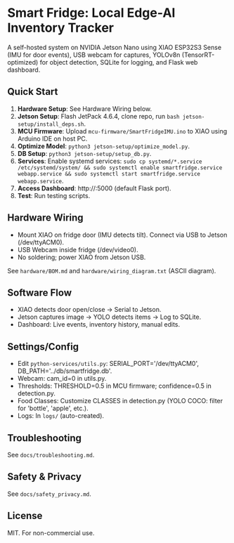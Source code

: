 # Smart Fridge: Local Edge-AI Inventory Tracker

A self-hosted system on NVIDIA Jetson Nano using XIAO ESP32S3 Sense (IMU for door events), USB webcam for captures, YOLOv8n (TensorRT-optimized) for object detection, SQLite for logging, and Flask web dashboard.

## Quick Start
1. **Hardware Setup**: See Hardware Wiring below.
2. **Jetson Setup**: Flash JetPack 4.6.4, clone repo, run `bash jetson-setup/install_deps.sh`.
3. **MCU Firmware**: Upload `mcu-firmware/SmartFridgeIMU.ino` to XIAO using Arduino IDE on host PC.
4. **Optimize Model**: `python3 jetson-setup/optimize_model.py`.
5. **DB Setup**: `python3 jetson-setup/setup_db.py`.
6. **Services**: Enable systemd services: `sudo cp systemd/*.service /etc/systemd/system/ && sudo systemctl enable smartfridge.service webapp.service && sudo systemctl start smartfridge.service webapp.service`.
7. **Access Dashboard**: http://<jetson-ip>:5000 (default Flask port).
8. **Test**: Run testing scripts.

## Hardware Wiring
- Mount XIAO on fridge door (IMU detects tilt). Connect via USB to Jetson (/dev/ttyACM0).
- USB Webcam inside fridge (/dev/video0).
- No soldering; power XIAO from Jetson USB.

See `hardware/BOM.md` and `hardware/wiring_diagram.txt` (ASCII diagram).

## Software Flow
- XIAO detects door open/close → Serial to Jetson.
- Jetson captures image → YOLO detects items → Log to SQLite.
- Dashboard: Live events, inventory history, manual edits.

## Settings/Config
- Edit `python-services/utils.py`: SERIAL_PORT='/dev/ttyACM0', DB_PATH='../db/smartfridge.db'.
- Webcam: cam_id=0 in utils.py.
- Thresholds: THRESHOLD=0.5 in MCU firmware; confidence=0.5 in detection.py.
- Food Classes: Customize CLASSES in detection.py (YOLO COCO: filter for 'bottle', 'apple', etc.).
- Logs: In `logs/` (auto-created).

## Troubleshooting
See `docs/troubleshooting.md`.

## Safety & Privacy
See `docs/safety_privacy.md`.

## License
MIT. For non-commercial use.
